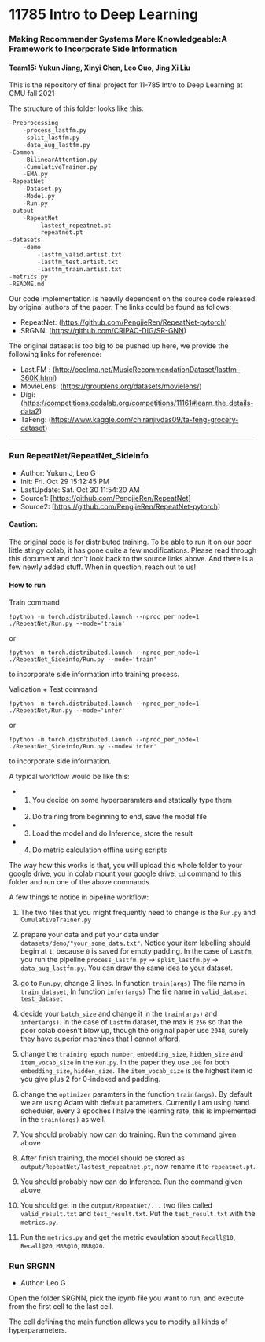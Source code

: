 # 11785 Intro to Deep Learning
### Making Recommender Systems More Knowledgeable:A Framework to Incorporate Side Information
#### Team15: Yukun Jiang, Xinyi Chen, Leo Guo, Jing Xi Liu

This is the repository of final project for 11-785 Intro to Deep Learning at CMU fall 2021

The structure of this folder looks like this:

```python
-Preprocessing
    -process_lastfm.py
    -split_lastfm.py
    -data_aug_lastfm.py
-Common
    -BilinearAttention.py
    -CumulativeTrainer.py
    -EMA.py
-RepeatNet
    -Dataset.py
    -Model.py
    -Run.py
-output
    -RepeatNet
        -lastest_repeatnet.pt
        -repeatnet.pt
-datasets
    -demo
        -lastfm_valid.artist.txt
        -lastfm_test.artist.txt
        -lastfm_train.artist.txt
-metrics.py
-README.md
```

Our code implementation is heavily dependent on the source code released by original authors of the paper. The links could be found as follows:

+ RepeatNet: (https://github.com/PengjieRen/RepeatNet-pytorch)
+ SRGNN: (https://github.com/CRIPAC-DIG/SR-GNN)

The original dataset is too big to be pushed up here, we provide the following links for reference:

+ Last.FM : (http://ocelma.net/MusicRecommendationDataset/lastfm-360K.html)
+ MovieLens: (https://grouplens.org/datasets/movielens/)
+ Digi: (https://competitions.codalab.org/competitions/11161#learn_the_details-data2)
+ TaFeng: (https://www.kaggle.com/chiranjivdas09/ta-feng-grocery-dataset)
--- 

### Run RepeatNet/RepeatNet_Sideinfo

+ Author: Yukun J, Leo G
+ Init: Fri. Oct 29 15:12:45 PM
+ LastUpdate: Sat. Oct 30 11:54:20 AM
+ Source1: [https://github.com/PengjieRen/RepeatNet]
+ Source2: [https://github.com/PengjieRen/RepeatNet-pytorch]

#### Caution:

The original code is for distributed training. To be able to run it on our poor little stingy colab, it has gone quite a few modifications. Please read through this document and don't look back to the source links above. And there is a few newly added stuff. When in question, reach out to us!

#### How to run

Train command

```
!python -m torch.distributed.launch --nproc_per_node=1 ./RepeatNet/Run.py --mode='train'
```
or
```
!python -m torch.distributed.launch --nproc_per_node=1 ./RepeatNet_Sideinfo/Run.py --mode='train'
```
to incorporate side information into training process.

Validation + Test command
```
!python -m torch.distributed.launch --nproc_per_node=1 ./RepeatNet/Run.py --mode='infer'
```
or
```
!python -m torch.distributed.launch --nproc_per_node=1 ./RepeatNet_Sideinfo/Run.py --mode='infer'
```
to incorporate side information.

A typical workflow would be like this:

+ 1. You decide on some hyperparamters and statically type them
+ 2. Do training from beginning to end, save the model file
+ 3. Load the model and do Inference, store the result
+ 4. Do metric calculation offline using scripts

The way how this works is that, you will upload this whole folder to your google drive, you in colab mount your google drive, `cd` command to this folder and run one of the above commands.

A few things to notice in pipeline workflow:

1. The two files that you might frequently need to change is the `Run.py` and `CumulativeTrainer.py`

2. prepare your data and put your data under `datasets/demo/"your_some_data.txt"`. Notice your item labelling should begin at `1`, because `0` is saved for empty padding. In the case of `Lastfm`, you run the pipeline `process_lastfm.py` -> `split_lastfm.py` -> `data_aug_lastfm.py`. You can draw the same idea to your dataset.

3. go to `Run.py`, change 3 lines. In function `train(args)` The file name in `train_dataset`, In function `infer(args)` The file name in `valid_dataset`, `test_dataset`

4. decide your `batch_size` and change it in the `train(args)` and `infer(args)`. In the case of `Lastfm` dataset, the max is `256` so that the poor colab doesn't blow up, though the original paper use `2048`, surely they have superior machines that I cannot afford.

5. change the `training epoch number`, `embedding_size`, `hidden_size` and `item_vocab_size` in the `Run.py`. In the paper they use `100` for both `embedding_size`, `hidden_size`. The `item_vocab_size` is the highest item id you give plus 2 for 0-indexed and padding. 

6. change the `optimizer` paramters in the function `train(args)`. By default we are using Adam with default parameters. Currently I am using hand scheduler, every 3 epoches I halve the learning rate, this is implemented in the `train(args)` as well.

7. You should probably now can do training. Run the command given above

8. After finish training, the model should be stored as `output/RepeatNet/lastest_repeatnet.pt`, now rename it to `repeatnet.pt`.

9. You should probably now can do Inference. Run the command given above

10. You should get in the `output/RepeatNet/...` two files called `valid_result.txt` and `test_result.txt`. Put the `test_result.txt` with the `metrics.py`. 

11. Run the `metrics.py` and get the metric evaulation about `Recall@10`, `Recall@20`, `MRR@10`, `MRR@20`.

### Run SRGNN
+ Author: Leo G

Open the folder SRGNN, pick the ipynb file you want to run, and execute from the first cell to the last cell.

The cell defining the main function allows you to modify all kinds of hyperparameters.
